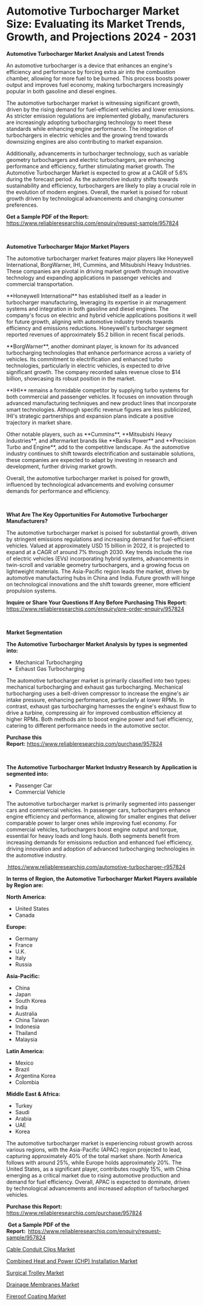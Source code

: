 <p><h1>Automotive Turbocharger Market Size: Evaluating its Market Trends, Growth, and Projections 2024 - 2031</h1></p><p><strong>Automotive Turbocharger Market Analysis and Latest Trends</strong></p>
<p><p>An automotive turbocharger is a device that enhances an engine's efficiency and performance by forcing extra air into the combustion chamber, allowing for more fuel to be burned. This process boosts power output and improves fuel economy, making turbochargers increasingly popular in both gasoline and diesel engines.</p><p>The automotive turbocharger market is witnessing significant growth, driven by the rising demand for fuel-efficient vehicles and lower emissions. As stricter emission regulations are implemented globally, manufacturers are increasingly adopting turbocharging technology to meet these standards while enhancing engine performance. The integration of turbochargers in electric vehicles and the growing trend towards downsizing engines are also contributing to market expansion.</p><p>Additionally, advancements in turbocharger technology, such as variable geometry turbochargers and electric turbochargers, are enhancing performance and efficiency, further stimulating market growth. The Automotive Turbocharger Market is expected to grow at a CAGR of 5.6% during the forecast period. As the automotive industry shifts towards sustainability and efficiency, turbochargers are likely to play a crucial role in the evolution of modern engines. Overall, the market is poised for robust growth driven by technological advancements and changing consumer preferences.</p></p>
<p><strong>Get a Sample PDF of the Report:&nbsp;</strong> <a href="https://www.reliableresearchiq.com/enquiry/request-sample/957824?utm_campaign=1087&utm_medium=2&utm_source=Github&utm_content=ia&utm_term=03122024&utm_id=automotive-turbocharger">https://www.reliableresearchiq.com/enquiry/request-sample/957824</a></p>
<p>&nbsp;</p>
<p><strong>Automotive Turbocharger Major Market Players</strong></p>
<p><p>The automotive turbocharger market features major players like Honeywell International, BorgWarner, IHI, Cummins, and Mitsubishi Heavy Industries. These companies are pivotal in driving market growth through innovative technology and expanding applications in passenger vehicles and commercial transportation.</p><p>**Honeywell International** has established itself as a leader in turbocharger manufacturing, leveraging its expertise in air management systems and integration in both gasoline and diesel engines. The company's focus on electric and hybrid vehicle applications positions it well for future growth, aligning with automotive industry trends towards efficiency and emissions reductions. Honeywell's turbocharger segment reported revenues of approximately $5.2 billion in recent fiscal periods.</p><p>**BorgWarner**, another dominant player, is known for its advanced turbocharging technologies that enhance performance across a variety of vehicles. Its commitment to electrification and enhanced turbo technologies, particularly in electric vehicles, is expected to drive significant growth. The company recorded sales revenue close to $14 billion, showcasing its robust position in the market.</p><p>**IHI** remains a formidable competitor by supplying turbo systems for both commercial and passenger vehicles. It focuses on innovation through advanced manufacturing techniques and new product lines that incorporate smart technologies. Although specific revenue figures are less publicized, IHI's strategic partnerships and expansion plans indicate a positive trajectory in market share.</p><p>Other notable players, such as **Cummins**, **Mitsubishi Heavy Industries**, and aftermarket brands like **Banks Power** and **Precision Turbo and Engine**, add to the competitive landscape. As the automotive industry continues to shift towards electrification and sustainable solutions, these companies are expected to adapt by investing in research and development, further driving market growth.</p><p>Overall, the automotive turbocharger market is poised for growth, influenced by technological advancements and evolving consumer demands for performance and efficiency.</p></p>
<p>&nbsp;</p>
<p><strong>What Are The Key Opportunities For Automotive Turbocharger Manufacturers?</strong></p>
<p><p>The automotive turbocharger market is poised for substantial growth, driven by stringent emissions regulations and increasing demand for fuel-efficient vehicles. Valued at approximately USD 15 billion in 2022, it is projected to expand at a CAGR of around 7% through 2030. Key trends include the rise of electric vehicles (EVs) incorporating hybrid systems, advancements in twin-scroll and variable geometry turbochargers, and a growing focus on lightweight materials. The Asia-Pacific region leads the market, driven by automotive manufacturing hubs in China and India. Future growth will hinge on technological innovations and the shift towards greener, more efficient propulsion systems.</p></p>
<p><strong>Inquire or Share Your Questions If Any Before Purchasing This Report:</strong> <a href="https://www.reliableresearchiq.com/enquiry/pre-order-enquiry/957824?utm_campaign=1087&utm_medium=2&utm_source=Github&utm_content=ia&utm_term=03122024&utm_id=automotive-turbocharger">https://www.reliableresearchiq.com/enquiry/pre-order-enquiry/957824</a></p>
<p>&nbsp;</p>
<p><strong>Market Segmentation</strong></p>
<p><strong>The Automotive Turbocharger Market Analysis by types is segmented into:</strong></p>
<p><ul><li>Mechanical Turbocharging</li><li>Exhaust Gas Turbocharging</li></ul></p>
<p><p>The automotive turbocharger market is primarily classified into two types: mechanical turbocharging and exhaust gas turbocharging. Mechanical turbocharging uses a belt-driven compressor to increase the engine's air intake pressure, enhancing performance, particularly at lower RPMs. In contrast, exhaust gas turbocharging harnesses the engine's exhaust flow to drive a turbine, compressing air for improved combustion efficiency at higher RPMs. Both methods aim to boost engine power and fuel efficiency, catering to different performance needs in the automotive sector.</p></p>
<p><strong>Purchase this Report:&nbsp;</strong><a href="https://www.reliableresearchiq.com/purchase/957824?utm_campaign=1087&utm_medium=2&utm_source=Github&utm_content=ia&utm_term=03122024&utm_id=automotive-turbocharger">https://www.reliableresearchiq.com/purchase/957824</a></p>
<p>&nbsp;</p>
<p><strong>The Automotive Turbocharger Market Industry Research by Application is segmented into:</strong></p>
<p><ul><li>Passenger Car</li><li>Commercial Vehicle</li></ul></p>
<p><p>The automotive turbocharger market is primarily segmented into passenger cars and commercial vehicles. In passenger cars, turbochargers enhance engine efficiency and performance, allowing for smaller engines that deliver comparable power to larger ones while improving fuel economy. For commercial vehicles, turbochargers boost engine output and torque, essential for heavy loads and long hauls. Both segments benefit from increasing demands for emissions reduction and enhanced fuel efficiency, driving innovation and adoption of advanced turbocharging technologies in the automotive industry.</p></p>
<p><a href="https://www.reliableresearchiq.com/automotive-turbocharger-r957824?utm_campaign=1087&utm_medium=2&utm_source=Github&utm_content=ia&utm_term=03122024&utm_id=automotive-turbocharger">&nbsp;https://www.reliableresearchiq.com/automotive-turbocharger-r957824</a></p>
<p><strong>In terms of Region, the Automotive Turbocharger Market Players available by Region are:</strong></p>
<p>
    <p> <strong> North America: </strong>
        <ul>
            <li>United States</li>
            <li>Canada</li>
        </ul>
        </p> 
    <p> <strong> Europe: </strong>
        <ul>
            <li>Germany</li>
            <li>France</li>
            <li>U.K.</li>
            <li>Italy</li>
            <li>Russia</li>
        </ul>
        </p> 
    <p> <strong> Asia-Pacific: </strong>
        <ul>
            <li>China</li>
            <li>Japan</li>
            <li>South Korea</li>
            <li>India</li>
            <li>Australia</li>
            <li>China Taiwan</li>
            <li>Indonesia</li>
            <li>Thailand</li>
            <li>Malaysia</li>
        </ul>
        </p> 
    <p> <strong> Latin America: </strong>
        <ul>
            <li>Mexico</li>
            <li>Brazil</li>
            <li>Argentina Korea</li>
            <li>Colombia</li>
        </ul>
        </p> 
    <p> <strong> Middle East & Africa: </strong>
        <ul>
            <li>Turkey</li>
            <li>Saudi</li>
            <li>Arabia</li>
            <li>UAE</li>
            <li>Korea</li>
        </ul>
    </p>
    </p>
<p><p>The automotive turbocharger market is experiencing robust growth across various regions, with the Asia-Pacific (APAC) region projected to lead, capturing approximately 40% of the total market share. North America follows with around 25%, while Europe holds approximately 20%. The United States, as a significant player, contributes roughly 15%, with China emerging as a critical market due to rising automotive production and demand for fuel efficiency. Overall, APAC is expected to dominate, driven by technological advancements and increased adoption of turbocharged vehicles.</p></p>
<p><strong>Purchase this Report: </strong><a href="https://www.reliableresearchiq.com/purchase/957824?utm_campaign=1087&utm_medium=2&utm_source=Github&utm_content=ia&utm_term=03122024&utm_id=automotive-turbocharger">https://www.reliableresearchiq.com/purchase/957824</a></p>
<p>&nbsp;<strong>Get a Sample PDF of the Report:&nbsp;&nbsp;</strong><a href="https://www.reliableresearchiq.com/enquiry/request-sample/957824?utm_campaign=1087&utm_medium=2&utm_source=Github&utm_content=ia&utm_term=03122024&utm_id=automotive-turbocharger">https://www.reliableresearchiq.com/enquiry/request-sample/957824</a></p>
<p><strong></strong></p>
<p><p><a href="https://issuu.com/reportprime-2/docs/cable-conduit-clips-market-size-2030.pptx?utm_campaign=1087&utm_medium=2&utm_source=Github&utm_content=ia&utm_term=03122024&utm_id=automotive-turbocharger">Cable Conduit Clips Market</a></p><p><a href="https://github.com/manesros8/Market-Research-Report-List-1/blob/main/combined-heat-and-power-chp-installation-market.md?utm_campaign=1087&utm_medium=2&utm_source=Github&utm_content=ia&utm_term=03122024&utm_id=automotive-turbocharger">Combined Heat and Power (CHP) Installation Market</a></p><p><a href="https://www.linkedin.com/pulse/surgical-trolley-market-size-cagr-134-forecast-highlighting-mlref?utm_campaign=1087&utm_medium=2&utm_source=Github&utm_content=ia&utm_term=03122024&utm_id=automotive-turbocharger">Surgical Trolley Market</a></p><p><a href="https://www.linkedin.com/pulse/mapping-drainage-membranes-market-trends-challenges-breakthroughs-gi1pe?utm_campaign=1087&utm_medium=2&utm_source=Github&utm_content=ia&utm_term=03122024&utm_id=automotive-turbocharger">Drainage Membranes Market</a></p><p><a href="https://issuu.com/reportprime-2/docs/fireroof-coating-market-size-2030.pptx?utm_campaign=1087&utm_medium=2&utm_source=Github&utm_content=ia&utm_term=03122024&utm_id=automotive-turbocharger">Fireroof Coating Market</a></p></p>